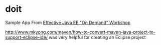 # doit
Sample App From [Effective Java EE "On Demand" Workshop](https://vimeo.com/ondemand/effectivejavaee) 

http://www.mkyong.com/maven/how-to-convert-maven-java-project-to-support-eclipse-ide/ was very helpful for creating an Eclipse project

